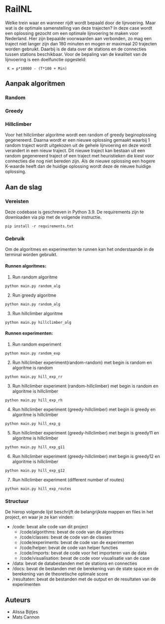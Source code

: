 # RailNL
Welke trein waar en wanneer rijdt wordt bepaald door de lijnvoering. Maar wat is de optimale samenstelling van deze trajecten? In deze case wordt een oplossing gezocht om een optimale lijnvoering te maken voor Nederland. Hier zijn bepaalde voorwaarden aan verbonden, zo mag een traject niet langer zijn dan 180 minuten en mogen er maximaal 20 trajecten worden gebruikt. Daarbij is de data over de stations en de connecties tussen stations beschikbaar. Voor de bepaling van de kwaliteit van de lijnvoering is een doelfunctie opgesteld: 
```
 K = p*10000 - (T*100 + Min)
```

## Aanpak algoritmen
### Random

### Greedy

### Hillclimber
Voor het hillclimber algoritme wordt een random of greedy beginoplossing gegenereerd. Daarna wordt er een nieuwe oplossing gemaakt waarbij 1 random traject wordt uitgekozen uit de gehele lijnvoering en deze wordt verandert in een nieuw traject. Dit nieuwe traject kan bestaan uit een random gegenereerd traject of een traject met heuristieken die kiest voor connecties die nog niet bereden zijn. Als de nieuwe oplossing een hogere K-waarde heeft dan de huidige oplossing wordt deze de nieuwe huidige oplossing.

## Aan de slag
### Vereisten
Deze codebase is geschreven in Python 3.9. De requirements zijn te downloaden via pip met de volgende instructie.
```
pip install -r requirements.txt
```

### Gebruik
Om de algoritmes en experimenten te runnen kan het onderstaande in de terminal worden gebruikt.

#### Runnen algoritmes:
1. Run random algoritme
```
python main.py random_alg
```
2. Run greedy algoritme
```
python main.py random_alg
```
3. Run hillclimber algoritme
```
python main.py hillclimber_alg
```

#### Runnen experimenten:
1. Run random experiment
```
python main.py random_exp
```
2. Run hillclimber experiment(random-random) met begin is random en algoritme is random
```
python main.py hill_exp_rr
```
3. Run hillclimber experiment (random-hillclimber) met begin is random en algoritme is hillclimber
```
python main.py hill_exp_rh
```
4. Run hillclimber experiment (greedy-hillclimber) met begin is greedy en algoritme is hillclimber
```
python main.py hill_exp_g
```
5. Run hillclimber experiment (greedy-hillclimber) met begin is greedy11 en algoritme is hillclimber
```
python main.py hill_exp_g11
```
6. Run hillclimber experiment (greedy-hillclimber) met begin is greedy12 en algoritme is hillclimber
```
python main.py hill_exp_g12
```
7. Run hillclimber experiment (different number of routes)
```
python main.py hill_exp_routes
```

### Structuur
De hierop volgende lijst beschrijft de belangrijkste mappen en files in het project, en waar je ze kan vinden:
* /code: bevat alle code van dit project
    * /code/algorithms: bevat de code van de algoritmes
    * /code/classes: bevat de code van de classes
    * /code/experiments: bevat de code van de experimenten
    * /code/helper: bevat de code van helper functies
    * /code/imports: bevat de code voor het importeren van de data
    * /code/visualisation: bevat de code voor visualisatie van de case
* /data: bevat de databestanden met de stations en connecties
* /docs: bevat de bestanden met de berekening van de state space en de berekening van de theoretische optimale score
* /resultaten: bevat de bestanden met de output en de resultaten van de experimenten

## Auteurs
* Alissa Bijtjes
* Mats Cannon